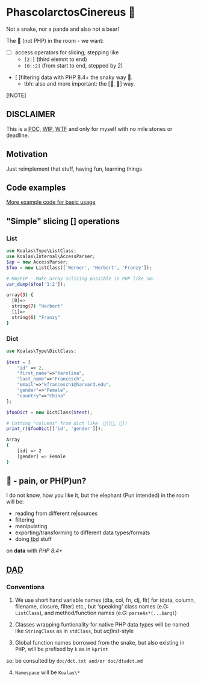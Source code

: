 # PhascolarctosCinereus 🐨
Not a snake, nor a panda and also not a bear!

The <bigger>🐘<bigger> (not PHP) in the room - we want:

- [ ] access operators for slicing; stepping like
  - `[2:]` (third elemnt to end)
  - `[0::2]` (from start to end, stepped by 2)
- [ ]filtering data with PHP 8.4+ the snaky way 🐍.
  - tbh: also and more important: the [🐼, 🐼] way.

[!NOTE] 
## DISCLAIMER 
This is a <abbr title="Proof of concept">POC</abbr>, <abbr title="Work in progress">WIP</abbr>, <abbr title="Where to fly?">WTF</abbr> and only for myself with
no mile stones or deadline.





 

## Motivation 

Just reimplement that stuff, having fun, learning things

## Code examples

[More example code for basic usage](doc/README.md)

## "Simple" slicing [] operations

### List
```php
use Koalas\Type\ListClass;
use Koalas\Internal\AccessParser;
$ap = new AccessParser;
$foo = new ListClass(['Werner', 'Herbert', 'Franzy']);

# MASPIP - Make array sclicing possible in PHP like so:
var_dump($foo['1:2']);

```

```sh
array(3) {
  [0]=>
  string(7) "Herbert"
  [1]=>
  string(6) "Franzy"
} 
```

### Dict

```php
use Koalas\Type\DictClass;
 
$test = [
    "id" => 2,
    "first_name"=>"Karolina",
    "last_name"=>"Francesch",
    "email"=>"kfrancesch1@harvard.edu",
    "gender"=>"Female",
    "country"=>"China"
];

$fooDict = new DictClass($test);

# Cutting "columns" from dict like  🐍([🐼, 🐼])
print_r($fooDict[['id', 'gender']]);
```
```sh
Array
(
    [id] => 2
    [gender] => Female
)
```

## 🐘 - pain, or  PH(P)un?

I do not know, how you like it, but the elephant (Pun intended) in the room will be:
 - reading from different re|sources
 - filtering 
 - manipulating
 - exporting/transforming to different data types/formats
 - doing <abbr title="to be defined">tbd</abbr> stuff
 
 on <b>data</b> with <i>PHP 8.4+</i>

## <abbr title="Design& rchitecture Dossier">DAD</abbr> 

### Conventions

1. We use short hand variable names (dta, col, fn, clj, flr) for (data, column, filename, closure, filter) etc., but 'speaking' class names (e.G: <code>ListClass</code>), and method/function names (e.G: <code>parseAs*(...$arg)</code>)

2. Classes wrapping funtionality for native PHP data types will be named like <code>StringClass</code> as in <code>stdClass</code>, but <i>ucfirst</i>-style

3. Global function names borrowed from the snake, but also existing in <kbd>PHP</kbd>, will be prefixed by <code>k</code> as in <code>kprint</code>

so: be consulted by <code>doc/dct.txt and/or doc/dtadct.md </code>

4. ```Namespace``` will be <code>Koalas\\*</code>

### 